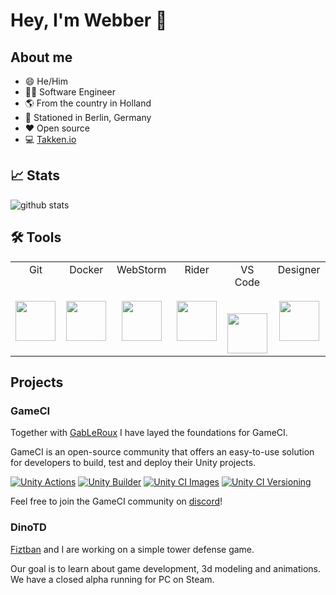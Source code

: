 <!--
**webbertakken/WebberTakken** is a ✨ _special_ ✨ repository because its `README.md` (this file) appears on your GitHub profile.

Here are some ideas to get you started:

- 🔭 I’m currently working on ...
- 🌱 I’m currently learning ...
- 👯 I’m looking to collaborate on ...
- 🤔 I’m looking for help with ...
- 💬 Ask me about ...
- 📫 How to reach me: ...
- 😄 Pronouns: ...
- ⚡ Fun fact: ...
-->

# Hey, I'm Webber 👋

## About me

- 😄 He/Him
- 👨‍💻 Software Engineer
- 🌎 From the country in Holland
- 📌 Stationed in Berlin, Germany
- ❤ Open source
- 💻 [Takken.io](https://takken.io)

## 📈 Stats

![github stats](https://github-readme-stats.vercel.app/api?username=webbertakken&count_private=true&theme=radical&show_icons=true)

## 🛠 Tools

<table>
  <tbody>
    <tr valign="top">
      <td width="100px" align="center">
        <span>Git</span><br><br><br>
        <img height="64px" src="https://cdn.svgporn.com/logos/git-icon.svg">
      </td>
      <td width="100px" align="center">
        <span>Docker</span><br><br><br>
        <img height="64px" src="https://cdn.svgporn.com/logos/docker-icon.svg">
      </td>
      <td width="100px" align="center">
        <span>WebStorm</span><br><br><br>
        <img height="64px" src="https://cdn.svgporn.com/logos/webstorm.svg">
      </td>
      <td width="100px" align="center">
        <span>Rider</span><br><br><br>
        <img height="64px" src="https://blog.jetbrains.com/wp-content/uploads/2019/01/rider_icon.svg">
      </td>
      <td width="100px" align="center">
        <span>VS Code</span><br><br><br>
        <img height="64px" src="https://cdn.svgporn.com/logos/visual-studio-code.svg">
      </td>
      <td width="100px" align="center">
        <span>Designer</span><br><br><br>
        <img height="64px" src="https://cdn.serif.com/affinity/img/global/logos/affinity-designer-icon-090520190839.svg">
      </td>
    </tr>
  </tbody>
</table>

## Projects

### GameCI

Together with [GabLeRoux](https://github.com/GabLeRoux) I have layed the foundations for GameCI.

GameCI is an open-source community that offers an easy-to-use solution for developers to build, test and deploy their Unity projects.

[![Unity Actions](https://github-readme-stats.vercel.app/api/pin/?username=game-ci&repo=unity-actions&theme=radical&show_icons=true)](https://github.com/game-ci/unity-actions)
[![Unity Builder](https://github-readme-stats.vercel.app/api/pin/?username=game-ci&repo=unity-builder&theme=radical&show_icons=true)](https://github.com/game-ci/unity-builder)
[![Unity CI Images](https://github-readme-stats.vercel.app/api/pin/?username=game-ci&repo=docker&theme=radical&show_icons=true&v0)](https://github.com/game-ci/docker)
[![Unity CI Versioning](https://github-readme-stats.vercel.app/api/pin/?username=game-ci&repo=versioning-backend&theme=radical&show_icons=true)](https://github.com/game-ci/versioning-backend)

Feel free to join the GameCI community on [discord](http://game.ci/discord)!

### DinoTD

[Fiztban](https://github.com/Fiztban) and I are working on a simple tower defense game.

Our goal is to learn about game development, 3d modeling and animations. We have a closed alpha running for PC on Steam.
